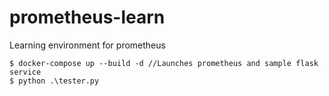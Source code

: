 # prometheus-learn
Learning environment for prometheus

```
$ docker-compose up --build -d //Launches prometheus and sample flask service
$ python .\tester.py
```